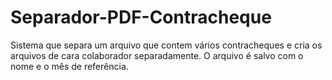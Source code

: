 # Separador-PDF-Contracheque
Sistema que separa um arquivo que contem vários contracheques e cria os arquivos de cara colaborador separadamente. O arquivo é salvo com o nome e o mês de referência.
